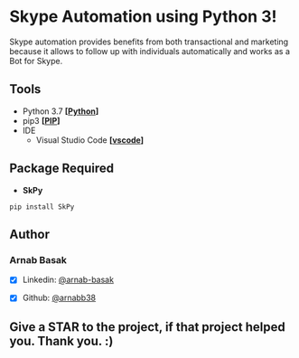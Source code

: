 # Skype Automation using **Python 3**!

Skype automation provides benefits from both transactional and marketing because it allows to follow up with individuals automatically and works as a Bot for Skype.


## Tools

- Python 3.7 **[[Python](https://www.python.org)]**
- pip3 **[[PIP](https://pip.pypa.io/)]**
- IDE
    - Visual Studio Code **[[vscode](https://code.visualstudio.com/)]**


## Package Required

- **SkPy**

```
pip install SkPy
```

## Author
### Arnab Basak
- [x] Linkedin: [@arnab-basak](https://linkedin.com/in/arnab-basak)
- [x] Github: [@arnabb38](https://github.com/arnabb38)


## Give a **STAR** to the project, if that project helped you. Thank you. :)  